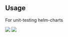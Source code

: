 ## Usage
For unit-testing helm-charts

[![](https://images.microbadger.com/badges/image/evryfs/helm-test.svg)](https://microbadger.com/images/evryfs/helm-test "Get your own image badge on microbadger.com")
[![](https://images.microbadger.com/badges/version/evryfs/helm-test.svg)](https://microbadger.com/images/evryfs/helm-test "Get your own version badge on microbadger.com")

